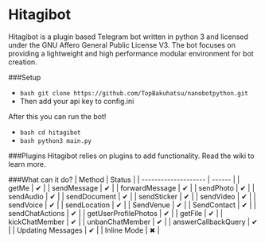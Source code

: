 # Hitagibot

Hitagibot is a plugin based Telegram bot written in python 3 and
licensed under the GNU Affero General Public License V3.
The bot focuses on providing a lightweight and high performance modular environment for bot creation.

###Setup
- ```bash git clone https://github.com/TopBakuhatsu/nanobotpython.git```
- Then add your api key to config.ini

After this you can run the bot!
- ```bash cd hitagibot```
- ```bash python3 main.py```

###Plugins
Hitagibot relies on plugins to add functionality. Read the wiki
to learn more.

###What can it do?
| Method               | Status |
| -------------------- | ------ |
| getMe                | ✔      |
| sendMessage          | ✔      |
| forwardMessage       | ✔      |
| sendPhoto            | ✔      |
| sendAudio            | ✔      |
| sendDocument         | ✔      |
| sendSticker          | ✔      |
| sendVideo            | ✔      |
| sendVoice            | ✔      |
| sendLocation         | ✔      |
| SendVenue            | ✔      |
| SendContact          | ✔      |
| sendChatActions      | ✔      |
| getUserProfilePhotos | ✔      |
| getFile              | ✔      |
| kickChatMember       | ✔      |
| unbanChatMember      | ✔      |
| answerCallbackQuery  | ✔      |
| Updating Messages    | ✔      |
| Inline Mode          | ✖      |

